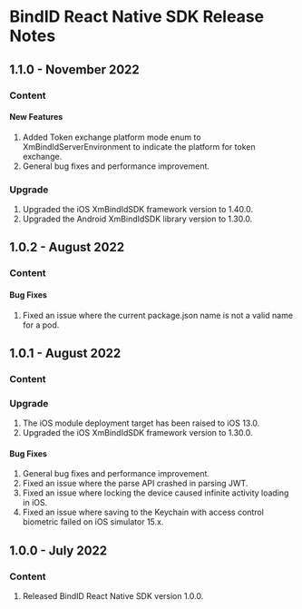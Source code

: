 # BindID React Native SDK Release Notes

<!---
Template
## Version - Date
### Content
#### New Features
#### Enhancements
#### Bug Fixes
### Upgrade
#### EXPECTED MIGRATION CHANGES 
--->

## 1.1.0 - November 2022
### Content
#### New Features
1. Added Token exchange platform mode enum to XmBindIdServerEnvironment to indicate the platform for token exchange.
1. General bug fixes and performance improvement.

### Upgrade
1. Upgraded the iOS XmBindIdSDK framework version to 1.40.0.
1. Upgraded the Android XmBindIdSDK library version to 1.30.0.

## 1.0.2 - August 2022
### Content
#### Bug Fixes
1. Fixed an issue where the current package.json name is not a valid name for a pod.

## 1.0.1 - August 2022
### Content
### Upgrade
1. The iOS module deployment target has been raised to iOS 13.0.
1. Upgraded the iOS XmBindIdSDK framework version to 1.30.0.

#### Bug Fixes
1. General bug fixes and performance improvement.
1. Fixed an issue where the parse API crashed in parsing JWT.
1. Fixed an issue where locking the device caused infinite activity loading in iOS. 
1. Fixed an issue where saving to the Keychain with access control biometric failed on iOS simulator 15.x.

## 1.0.0 - July 2022
### Content
1. Released BindID React Native SDK version 1.0.0.
